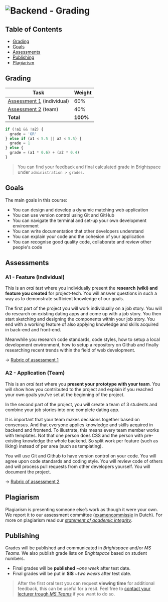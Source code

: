 # ![Backend - Grading][banner]

## Table of Contents

*   [Grading](#grade)
*   [Goals](#goals)
*   [Assessments](#assessments)
*   [Publishing](#publishing)
*   [Plagiarism](#plagiarism)

## Grading

| Task                            | Weight   |
|---------------------------------|----------|
| [Assessment 1][a1] (individual) | 60%      |
| [Assessment 2][a2] (team)       | 40%      |
| **Total**                       | **100%** |


```js
if (!a1 && !a2) {
  grade = 'GR'
} else if (a1 < 5.5 || a2 < 5.5) {
  grade = 1
} else {
  grade = (a1 * 0.6) + (a2 * 0.4)
}
```

> You can find your feedback and final calculated grade in Brightspace under `administration > grades`.

## Goals

The main goals in this course:

* You can design and develop a dynamic matching web application
* You can use version control using Git and GitHub
* You can navigate the terminal and set-up your own development environment
* You can write documentation that other developers understand
* You can explain your code and the cohesion of your application
* You can recognise good quality code, collaborate and review other people's code

## Assessments

### A1 - Feature (Individual)
This is an *oral test* where you individually present the **research (wiki) and feature you created** for project-tech. You will answer questions in such a way as to demonstrate sufficient knowledge of our goals.

The first part of the project you will work individually on a job story. You will do research on existing dating apps and come up with a job story. You then start sketching and designing the components within your job story. You end with a working feature of also applying knowledge and skills acquired in back-end and front-end.

Meanwhile you research code standards, code styles, how to setup a local development environment, how to setup a repository on Github and finally researching recent trends within the field of web development.

→ [Rubric of assessment 1][a1]

### A2 - Application (Team)
This is an *oral test* where you **present your prototype with your team**. You will show how you contributed to the project and explain if you reached your own goals you've set at the beginning of the project.

In the second part of the project, you will create a team of 3 students and combine your job stories into one complete dating app.

It is important that your team makes decisions together based on consensus. And that everyone applies knowledge and skills acquired in backend and frontend. To illustrate, this means every team member works with templates. Not that one person does CSS and the person with pre-existing knowledge the whole backend. So split work per feature (such as liking) instead of per area (such as templating).

You will use Git and Github to have version control on your code. You will agree upon code standards and coding style. You will review code of others and will process pull requests from other developers yourself. You will document the project.

→ [Rubric of assessment 2][a2]

## Plagiarism

Plagiarism is presenting someone else’s work as though it were your own. We report it to our assessment committee
([examencommissie](https://moodle.cmd.hva.nl/mod/page/view.php?id=1738) in Dutch). For more on plagiarism read our [_statement of academic integrity_](https://github.com/cmda-bt/be-course-20-21/blob/main/docs/plagiarism.md).


## Publishing
Grades will be published and communicated in _Brightspace_ and/or _MS Teams_. We also publish grade lists on _Brightspace_ based on student numbers.

* Final grades will be **published** ~_one week_ after test date.
* Final grades will be put in **SIS** ~_two weeks_ after test date.

> After the first oral test you can request **viewing time** for additional feedback, this can be useful for a resit. Feel free to [contact your lecturer trough _MS Teams_](/readme#synopsis) if you want to do so.

[a1]: https://github.com/cmda-bt/pt-course-20-21/blob/master/grading/a1.md
[a2]: https://github.com/cmda-bt/pt-course-20-21/blob/master/grading/a2.md
[banner]: https://cmda-bt.github.io/pt-course-20-21/assets/banner-grading.svg
[grading]: /grading/readme.md